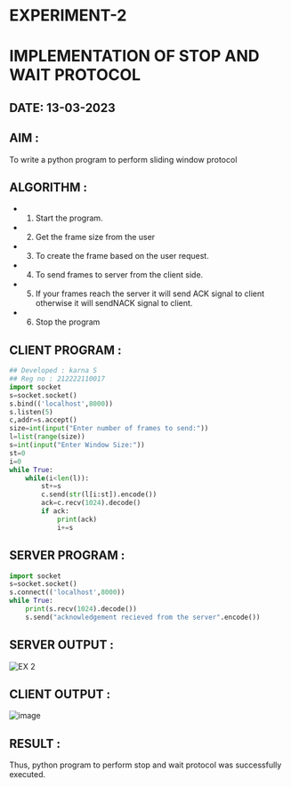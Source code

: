 # EXPERIMENT-2 
# IMPLEMENTATION OF STOP AND WAIT PROTOCOL

## DATE: 13-03-2023

## AIM :
To write a python program to perform sliding window protocol


## ALGORITHM : 
- 1. Start the program.
- 2. Get the frame size from the user
- 3. To create the frame based on the user request.
- 4. To send frames to server from the client side.
- 5. If your frames reach the server it will send ACK signal to client otherwise it will sendNACK signal to client.

- 6. Stop the program

## CLIENT PROGRAM :
```PYTHON 3 
## Developed : karna S
## Reg no : 212222110017
import socket
s=socket.socket()
s.bind(('localhost',8000))
s.listen(5)
c,addr=s.accept()
size=int(input("Enter number of frames to send:"))
l=list(range(size))
s=int(input("Enter Window Size:"))
st=0
i=0
while True:
	while(i<len(l)):
		st+=s
		c.send(str(l[i:st]).encode())
		ack=c.recv(1024).decode()
		if ack:
			print(ack)
			i+=s

```
## SERVER PROGRAM :
```PYTHON 3
import socket
s=socket.socket()
s.connect(('localhost',8000))
while True:
	print(s.recv(1024).decode())
	s.send("acknowledgement recieved from the server".encode())
```


## SERVER OUTPUT :
![EX 2](https://github.com/MidhunArPrabhu/EX-2/assets/118054670/bfd178c6-af95-4509-9be9-1f9be03d9fd7)

## CLIENT OUTPUT :
![image](https://github.com/MidhunArPrabhu/EX-2/assets/118054670/915f2747-95ee-4d75-8d62-1840e5437438)



## RESULT :

Thus, python program to perform stop and wait protocol was successfully executed.



